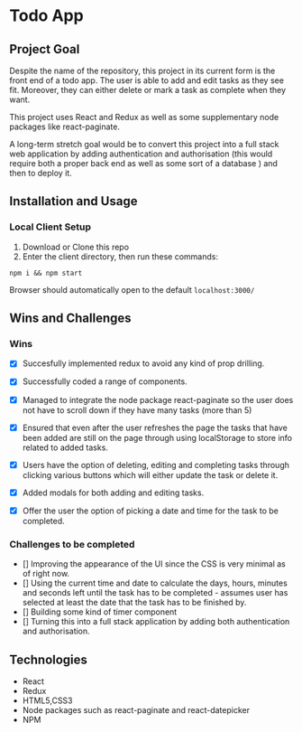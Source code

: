 # Todo App

## Project Goal

Despite the name of the repository, this project in its current form is the front end of a todo app. The user is able to add and edit tasks as they see fit. Moreover, they can either delete or mark a task as complete when they want. 

This project uses React and Redux as well as some supplementary node packages like react-paginate. 

A long-term stretch goal would be to convert this project into a full stack web application by adding authentication and authorisation (this would require both a proper back end as well as some sort of a database ) and then to deploy it.


## Installation and Usage

### Local Client Setup

1. Download or Clone this repo
2. Enter the client directory, then run these commands:

```
npm i && npm start
```

Browser should automatically open to the default `localhost:3000/`

## Wins and Challenges

### Wins

- [x] Succesfully implemented redux to avoid any kind of prop drilling.
- [x] Successfully coded a range of components.
- [x] Managed to integrate the node package react-paginate so the user does not have to scroll down if they have many tasks (more than 5)
- [x] Ensured that even after the user refreshes the page the tasks that have been added are still on the page through using localStorage to store info related to added tasks.
- [x] Users have the option of deleting, editing and completing tasks through clicking various buttons which will either update the task or delete it.
- [x] Added modals for both adding and editing tasks.
- [x] Offer the user the option of picking a date and time for the task to be completed.


### Challenges to be completed

- [] Improving the appearance of the UI since the CSS is very minimal as of right now.
- [] Using the current time and date to calculate the days, hours, minutes and seconds left until the task has to be completed - assumes user has selected at least the date that the task has to be finished by.
- [] Building some kind of timer component
- [] Turning this into a full stack application by adding both authentication and authorisation.


## Technologies

- React
- Redux
- HTML5,CSS3
- Node packages such as react-paginate and react-datepicker
- NPM


